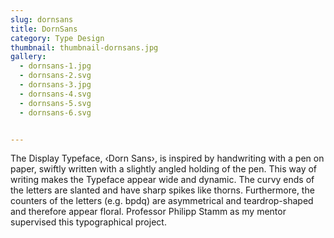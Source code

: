 ```yaml
---
slug: dornsans
title: DornSans
category: Type Design
thumbnail: thumbnail-dornsans.jpg
gallery:
  - dornsans-1.jpg
  - dornsans-2.svg
  - dornsans-3.jpg
  - dornsans-4.svg
  - dornsans-5.svg
  - dornsans-6.svg


---
```

The Display Typeface, ‹Dorn Sans›, is inspired by handwriting with a pen on paper, swiftly written with a slightly angled holding of the pen. This way of writing makes the Typeface appear wide and dynamic. The curvy ends of the letters are slanted and have sharp spikes like thorns. Furthermore, the counters of the letters (e.g. bpdq) are asymmetrical and teardrop-shaped and therefore appear floral. Professor Philipp Stamm as my mentor supervised this typographical project.